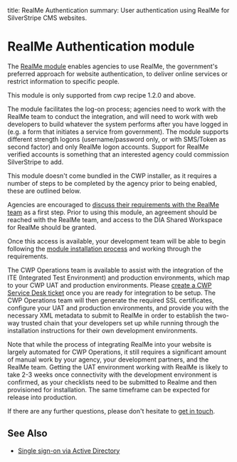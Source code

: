 title: RealMe Authentication
summary: User authentication using RealMe for SilverStripe CMS websites.

# RealMe Authentication module

The [RealMe module](https://github.com/silverstripe/silverstripe-realme/) enables agencies to use RealMe, the 
government's preferred approach for website authentication, to deliver online services or restrict information to 
specific people.

This module is only supported from cwp recipe 1.2.0 and above.

The module facilitates the log-on process; agencies need to work with the RealMe team to conduct the 
integration, and will need to work with web developers to build whatever the system performs after you have logged in 
(e.g. a form that initiates a service from government). The module supports different strength logons (username/password 
only, or with SMS/Token as second factor) and only RealMe logon accounts. Support for RealMe verified accounts is 
something that an interested agency could commission SilverStripe to add.

This module doesn't come bundled in the CWP installer, as it requires a number of steps to be completed by the 
agency prior to being enabled, these are outlined below.

Agencies are encouraged to [discuss their requirements with the RealMe team](https://www.realme.govt.nz/realme-business/) 
as a first step. Prior to using this module, an agreement should be reached with the RealMe team, and access to the DIA 
Shared Workspace for RealMe should be granted.

Once this access is available, your development team will be able to begin following the 
[module installation process](https://github.com/silverstripe/silverstripe-realme/blob/master/docs/en/installation.md) 
and working through the requirements.

The CWP Operations team is available to assist with the integration of the ITE (Integrated Test Environment) and 
production environments, which map to your CWP UAT and production environments. Please 
[create a CWP Service Desk ticket](https://www.cwp.govt.nz/service-desk/new-request/) once you are ready for integration to 
be setup. The CWP Operations team will then generate the required SSL certificates, configure your UAT and production 
environments, and provide you with the necessary XML metadata to submit to RealMe in order to establish the two-way 
trusted chain that your developers set up while running through the installation instructions for their own development 
environments.

Note that while the process of integrating RealMe into your website is largely automated for CWP Operations, it still 
requires a significant amount of manual work by your agency, your development partners, and the RealMe team. Getting the 
UAT environment working with RealMe is likely to take 2-3 weeks once connectivity with the development environment is 
confirmed, as your checklists need to be submitted to Realme and then provisioned for installation. The same timeframe 
can be expected for release into production.

If there are any further questions, please don't hesitate to 
[get in touch](https://www.cwp.govt.nz/service-desk/new-request/).

## See Also

 * [Single sign-on via Active Directory](active_directory_single_sign_on.md)
